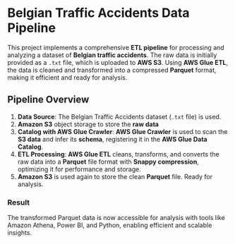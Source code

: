 # Belgian Traffic Accidents Data Pipeline

This project implements a comprehensive **ETL pipeline** for processing and analyzing a dataset of **Belgian traffic accidents**. The raw data is initially provided as a `.txt` file, which is uploaded to **AWS S3**. Using **AWS Glue ETL**, the data is cleaned and transformed into a compressed **Parquet** format, making it efficient and ready for analysis.

## Pipeline Overview
1. **Data Source**: The Belgian Traffic Accidents dataset (`.txt` file) is used.
2. **Amazon S3** object storage to store the **raw data**
3. **Catalog with AWS Glue Crawler**: **AWS Glue Crawler** is used to scan the **S3 data** and infer its **schema**, registering it in the **AWS Glue Data Catalog**.
4. **ETL Processing**: **AWS Glue ETL** cleans, transforms, and converts the raw data into a **Parquet** file format with **Snappy compression**, optimizing it for performance and storage.
5. **Amazon S3** is used again to store the clean **Parquet** file. Ready for analysis.


### Result
The transformed Parquet data is now accessible for analysis with tools like Amazon Athena, Power BI, and Python, enabling efficient and scalable insights.

